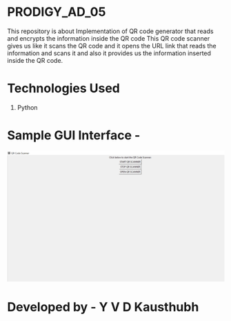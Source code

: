 # PRODIGY_AD_05

This repository is about Implementation of QR code generator that reads and encrypts the information inside the QR code
This QR code scanner gives us like it scans the QR code and it opens the URL link that reads the information and scans it and also it provides us the information inserted inside the QR code.

# Technologies Used

1. Python

# Sample GUI Interface - 

![alt text](https://github.com/YVDKausthubh18/PRODIGY_AD_05/blob/main/QR%20CODE.PNG)

# Developed by - Y V D Kausthubh

